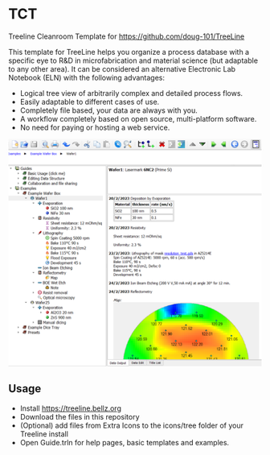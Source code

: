 # TCT
 Treeline Cleanroom Template for https://github.com/doug-101/TreeLine
 
 This template for TreeLine helps you organize a process database with a specific eye to R&D in microfabrication and material science (but adaptable to any other area).
 It can be considered an alternative Electronic Lab Notebook (ELN) with the following advantages:
 
* Logical tree view of arbitrarily complex and detailed process flows.
* Easily adaptable to different cases of use.
* Completely file based, your data are always with you.
* A workflow completely based on open source, multi-platform software.
* No need for paying or hosting a web service.
	
![User Interface](Pictures/Screen.png)

## Usage

* Install https://treeline.bellz.org
* Download the files in this repository
* (Optional) add files from Extra Icons to the icons/tree folder of your Treeline install
* Open Guide.trln for help pages, basic templates and examples.

